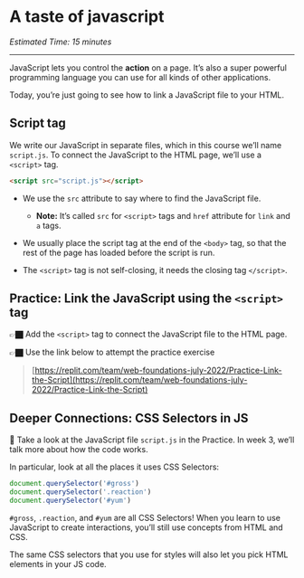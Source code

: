 # A taste of javascript

*Estimated Time: 15 minutes*

---

JavaScript lets you control the **action** on a page. It’s also a super powerful programming language you can use for all kinds of other applications.

Today, you’re just going to see how to link a JavaScript file to your HTML.

## Script tag

We write our JavaScript in separate files, which in this course we’ll name `script.js`. To connect the JavaScript to the HTML page, we’ll use a `<script>` tag.

```html
<script src="script.js"></script>
```

- We use the `src` attribute to say where to find the JavaScript file.
    - **Note:** It’s called `src` for `<script>` tags and `href` attribute for `link` and `a` tags.

- We usually place the script tag at the end of the `<body>` tag, so that the rest of the page has loaded before the script is run.
- The `<script>` tag is not self-closing, it needs the closing tag `</script>`.

## Practice: Link the JavaScript using the `<script>` tag

<aside>


👉🏿 Add the `<script>` tag to connect the JavaScript file to the HTML page.

👉🏿 Use the link below to attempt the practice exercise

> [https://replit.com/team/web-foundations-july-2022/Practice-Link-the-Script](https://replit.com/team/web-foundations-july-2022/Practice-Link-the-Script)


</aside>



## Deeper Connections: CSS Selectors in JS

<aside>


👀 Take a look at the JavaScript file `script.js` in the Practice. In week 3, we’ll talk more about how the code works.

</aside>

In particular, look at all the places it uses CSS Selectors:

```jsx
document.querySelector('#gross')
document.querySelector('.reaction')
document.querySelector('#yum')
```

`#gross`, `.reaction`, and `#yum` are all CSS Selectors! When you learn to use JavaScript to create interactions, you’ll still use concepts from HTML and CSS. 

The same CSS selectors that you use for styles will also let you pick HTML elements in your JS code.